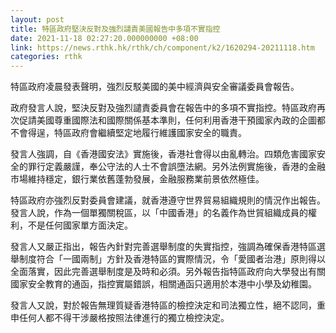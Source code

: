 ```yaml
---
layout: post
title: 特區政府堅決反對及強烈譴責美國報告中多項不實指控
date: 2021-11-18 02:27:20.000000000 +08:00
link: https://news.rthk.hk/rthk/ch/component/k2/1620294-20211118.htm
categories: rthk
---
```


特區政府凌晨發表聲明，強烈反駁美國的美中經濟與安全審議委員會報告。

政府發言人說，堅決反對及強烈譴責委員會在報告中的多項不實指控。特區政府再次促請美國尊重國際法和國際關係基本準則，任何利用香港干預國家內政的企圖都不會得逞，特區政府會繼續堅定地履行維護國家安全的職責。

發言人強調，自《香港國安法》實施後，香港社會得以由亂轉治。四類危害國家安全的罪行定義嚴謹，奉公守法的人士不會誤墮法網。另外法例實施後，香港的金融市場維持穩定，銀行業依舊蓬勃發展，金融服務業前景依然極佳。

特區政府亦強烈反對委員會建議，就香港遵守世界貿易組織規則的情況作出報告。發言人說，作為一個單獨關稅區，以「中國香港」的名義作為世貿組織成員的權利，不是任何國家單方面決定。

發言人又嚴正指出，報告內針對完善選舉制度的失實指控，強調為確保香港特區選舉制度符合「一國兩制」方針及香港特區的實際情況，令「愛國者治港」原則得以全面落實，因此完善選舉制度是及時和必須。另外報告指特區政府向大學發出有關國家安全教育的通函，指控實屬錯誤，相關通函只適用於本港中小學及幼稚園。

發言人又說，對於報告無理質疑香港特區的檢控決定和司法獨立性，絕不認同，重申任何人都不得干涉嚴格按照法律進行的獨立檢控決定。

